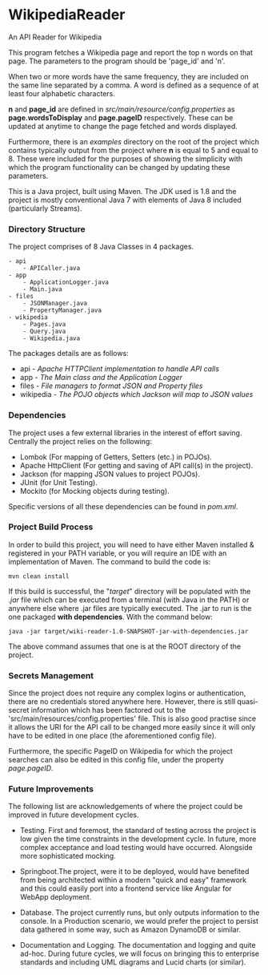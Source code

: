 # WikipediaReader
An API Reader for Wikipedia

This program fetches a Wikipedia page and report the top n words on that page.
The parameters to the program should be 'page_id' and 'n'.

When two or more words have the same frequency, they are included on the same line separated by a comma.
A word is defined as a sequence of at least four alphabetic characters.

**n** and **page_id** are defined in _src/main/resource/config.properties_ 
as **page.wordsToDisplay** and **page.pageID** respectively. These can be updated at
anytime to change the page fetched and words displayed.

Furthermore, there is an *examples* directory on the root of the project which contains 
typically output from the project where **n** is equal to 5 and equal to 8. These were
included for the purposes of showing the simplicity with which the program functionality
can be changed by updating these parameters.

This is a Java project, built using Maven. The JDK used is 1.8 
and the project is mostly conventional Java 7 with elements of Java 8 included (particularly Streams).

### Directory Structure

The project comprises of 8 Java Classes in 4 packages.

    - api 
        - APICaller.java
    - app 
        - ApplicationLogger.java
        - Main.java
    - files
        - JSONManager.java
        - PropertyManager.java
    - wikipedia
        - Pages.java
        - Query.java
        - Wikipedia.java
        
The packages details are as follows:
* api - _Apache HTTPClient implementation to handle API calls_
* app - _The Main class and the Application Logger_
* files - _File managers to format JSON and Property files_
* wikipedia -  _The POJO objects which Jackson will map to JSON values_

### Dependencies

The project uses a few external libraries in the interest of effort saving.
Centrally the project relies on the following:
* Lombok (For mapping of Getters, Setters (etc.) in POJOs).
* Apache HttpClient (For getting and saving of API call(s) in the project).
* Jackson (for mapping JSON values to project POJOs).
* JUnit (for Unit Testing).
* Mockito (for Mocking objects during testing).

Specific versions of all these dependencies can be found in _pom.xml_.

### Project Build Process

In order to build this project, you will need to have either Maven installed & registered in your PATH variable,
or you will require an IDE with an implementation of Maven. The command to build the code is:

````
mvn clean install
````

If this build is successful, the "_target_" directory will be populated with the _.jar_ file
which can be executed from a terminal (with Java in the PATH) or anywhere else where .jar files are 
typically executed. The .jar to run is the one packaged **with dependencies**. With the command below:

````
java -jar target/wiki-reader-1.0-SNAPSHOT-jar-with-dependencies.jar
````

The above command assumes that one is at the ROOT directory of the project.

### Secrets Management

Since the project does not require any complex logins or authentication, there are no credentials stored anywhere here.
However, there is still quasi-secret information which has been factored out to the 'src/main/resources/config.properties'
file. This is also good practise since it allows the URI for the API call to be changed more easily since it
will only have to be edited in one place (the aforementioned config file).

Furthermore, the specific PageID on Wikipedia for which the project searches can also be edited in this
config file, under the property _page.pageID_.

### Future Improvements

The following list are acknowledgements of where the project could be improved in future development cycles.

* Testing. First and foremost, the standard of testing across the project is low given the time constraints in the development cycle.
In future, more complex acceptance and load testing would have occurred. Alongside more sophisticated mocking.

* Springboot.The project, were it to be deployed, would have benefited from being architected within a modern "quick and easy" framework
and this could easily port into a frontend service like Angular for WebApp deployment.

* Database. The project currently runs, but only outputs information to the console. In a Production scenario,
we would prefer the project to persist data gathered in some way, such as Amazon DynamoDB or similar.

* Documentation and Logging. The documentation and logging and quite ad-hoc. During future cycles, we will
focus on bringing this to enterprise standards and including UML diagrams and Lucid charts (or similar).